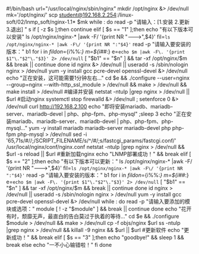 #!/bin/bash
url="/usr/local/nginx/sbin/nginx"
mkdir /opt/nginx &> /dev/null
mk='/opt/nginx/'
scp  student@192.168.2.254:/linux-soft/02/lnmp_soft/nginx-1.1* $mk
while :
do
read -p "请输入：[1.安装 2.更新 3.退出]  " s
  if [ -z $s ];then
	continue 
  elif [ $s == "1" ];then
    echo "有以下版本可以安装"
    ls /opt/nginx/nginx-* |awk -F\/ '{print NR "--->",$4}'
    fil=`ls /opt/nginx/nginx-* |awk -F\/ '{print NR ":"$4}'`
read -p "请输入要安装的版本：" b1
      for i in $fil
      do
	n=${i%%:*} 
	m=${i##*:}
	e=`echo $m |awk -F\. '{print $1"\."$2"\."$3}' 2> /dev/null`
	[ "$b1" == "$n" ] && tar -xf /opt/nginx/$m && break || continue
      done
	id nginx &> /dev/null || useradd -s /sbin/nologin nginx > /dev/null
	yum -y install gcc pcre-devel openssl-devel &> /dev/null
echo "正在安装，这可能需要1分钟左右..."
	cd $e && ./configure --user=nginx --group=nginx --with-http_ssl_module > /dev/null && make > /dev/null && make install > /dev/null #编译并安装
netstat -ntulp |grep nginx > /dev/null  || $url #启动nginx
systemctl stop firewalld &> /dev/null ; setenforce 0 &> /dev/null
curl http://192.168.2.100
echo "即将安装mariadb、mariadb-server、mariadb-devel | php、php-fpm、php-mysql" ;sleep 3
echo "正在安装mariadb、mariadb-server、mariadb-devel | php、php-fpm、php-mysql..."
yum -y install mariadb mariadb-server mariadb-devel php php-fpm php-mysql > /dev/null
sed -i  '65,71s/#//;/SCRIPT_FILENAME/s/^/#/;s/fastcgi_params/fastcgi.conf/' /usr/local/nginx/conf/nginx.conf
netstat -ntulp |grep nginx > /dev/null && $url -s reload  || $url #重新加载nginx
echo "LNMP部署成功！" && break
  elif [ $s == "2" ];then
		echo "有以下版本可以更新："
    ls /opt/nginx/nginx-* |awk -F\/ '{print NR "--->",$4}'
    fil=`ls /opt/nginx/nginx-* |awk -F\/ '{print NR ":"$4}'`
read -p "请输入要安装的版本：" b1
      for i in $fil
      do
        n=${i%%:*}
        m=${i##*:}
        e=`echo $m |awk -F\. '{print $1"\."$2"\."$3}' 2> /dev/null`
        [ "$b1" == "$n" ] && tar -xf /opt/nginx/$m && break || continue
      done
        id nginx > /dev/null || useradd -s /sbin/nologin nginx > /dev/null
        yum -y install gcc pcre-devel openssl-devel &> /dev/null
while :
do
read -p "请输入要添加的模块或选项：" module
[ ! -z "$module" ] && break || continue
done
echo "花开有时，颓靡无声，最直白的告白莫过于执着的等待..."
cd $e && ./configure $module > /dev/null && make > /dev/null
	cp -f  objs/nginx $url
ss -ntulp |grep nginx > /dev/null && killall -9 nginx && $url || $url #更新软件
  echo "更新成功！" && break
  elif [ $s == "3" ];then
	echo "goodbye!" && sleep 1 && break
  else
	echo "一不小心输错啦！"
  fi
done

